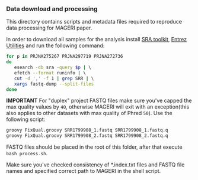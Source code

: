 ### Data download and processing

This directory contains scripts and metadata files required to reproduce data processing for MAGERI paper.

In order to download all samples for the analysis install [SRA toolkit](http://www.ncbi.nlm.nih.gov/sra), [Entrez Utilities](http://www.ncbi.nlm.nih.gov/books/NBK25501/) and run the following command:

```bash
for p in PRJNA275267 PRJNA297719 PRJNA272736
do
   esearch -db sra -query $p | \ 
   efetch --format runinfo | \ 
   cut -d ',' -f 1 | grep SRR | \ 
   xargs fastq-dump --split-files
done
```

**IMPORTANT** For "duplex" project FASTQ files make sure you've capped the max quality values by ``40``, otherwise MAGERI will exit with an exception(this also applies to other datasets with max quality of Phred ``50``). Use the following script:

```bash
groovy FixQual.groovy SRR1799908_1.fastq SRR1799908_1.fastq.q
groovy FixQual.groovy SRR1799908_2.fastq SRR1799908_2.fastq.q
```

FASTQ files should be placed in the root of this folder, after that execute ``bash process.sh``.

Make sure you've checked consistency of *.index.txt files and FASTQ file names and specified correct path to MAGERI in the shell script.